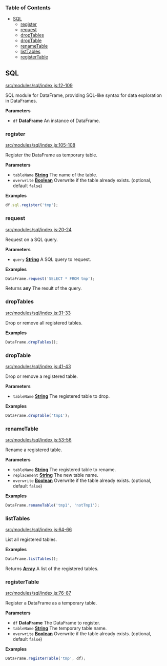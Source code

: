 <!-- Generated by documentation.js. Update this documentation by updating the source code. -->

### Table of Contents

-   [SQL][1]
    -   [register][2]
    -   [request][3]
    -   [dropTables][4]
    -   [dropTable][5]
    -   [renameTable][6]
    -   [listTables][7]
    -   [registerTable][8]

## SQL

[src/modules/sql/index.js:12-109][9]

SQL module for DataFrame, providing SQL-like syntax for data exploration in DataFrames.

**Parameters**

-   `df` **DataFrame** An instance of DataFrame.

### register

[src/modules/sql/index.js:105-108][10]

Register the DataFrame as temporary table.

**Parameters**

-   `tableName` **[String][11]** The name of the table.
-   `overwrite` **[Boolean][12]** Overwrite if the table already exists. (optional, default `false`)

**Examples**

```javascript
df.sql.register('tmp');
```

### request

[src/modules/sql/index.js:20-24][13]

Request on a SQL query.

**Parameters**

-   `query` **[String][11]** A SQL query to request.

**Examples**

```javascript
DataFrame.request('SELECT * FROM tmp');
```

Returns **any** The result of the query.

### dropTables

[src/modules/sql/index.js:31-33][14]

Drop or remove all registered tables.

**Examples**

```javascript
DataFrame.dropTables();
```

### dropTable

[src/modules/sql/index.js:41-43][15]

Drop or remove a registered table.

**Parameters**

-   `tableName` **[String][11]** The registered table to drop.

**Examples**

```javascript
DataFrame.dropTable('tmp1');
```

### renameTable

[src/modules/sql/index.js:53-56][16]

Rename a registered table.

**Parameters**

-   `tableName` **[String][11]** The registered table to rename.
-   `replacement` **[String][11]** The new table name.
-   `overwrite` **[Boolean][12]** Overwrite if the table already exists. (optional, default `false`)

**Examples**

```javascript
DataFrame.renameTable('tmp1', 'notTmp1');
```

### listTables

[src/modules/sql/index.js:64-66][17]

List all registered tables.

**Examples**

```javascript
DataFrame.listTables();
```

Returns **[Array][18]** A list of the registered tables.

### registerTable

[src/modules/sql/index.js:76-87][19]

Register a DataFrame as a temporary table.

**Parameters**

-   `df` **DataFrame** The DataFrame to register.
-   `tableName` **[String][11]** The temporary table name.
-   `overwrite` **[Boolean][12]** Overwrite if the table already exists. (optional, default `false`)

**Examples**

```javascript
DataFrame.registerTable('tmp', df);
```

[1]: #sql

[2]: #register

[3]: #request

[4]: #droptables

[5]: #droptable

[6]: #renametable

[7]: #listtables

[8]: #registertable

[9]: https://git@github.com/:Gmousse/dataframe-js/blob/153117a0ab1dc7e38f78ced97c6a1b6999bb8bd5/src/modules/sql/index.js#L12-L109 "Source code on GitHub"

[10]: https://git@github.com/:Gmousse/dataframe-js/blob/153117a0ab1dc7e38f78ced97c6a1b6999bb8bd5/src/modules/sql/index.js#L105-L108 "Source code on GitHub"

[11]: https://developer.mozilla.org/docs/Web/JavaScript/Reference/Global_Objects/String

[12]: https://developer.mozilla.org/docs/Web/JavaScript/Reference/Global_Objects/Boolean

[13]: https://git@github.com/:Gmousse/dataframe-js/blob/153117a0ab1dc7e38f78ced97c6a1b6999bb8bd5/src/modules/sql/index.js#L20-L24 "Source code on GitHub"

[14]: https://git@github.com/:Gmousse/dataframe-js/blob/153117a0ab1dc7e38f78ced97c6a1b6999bb8bd5/src/modules/sql/index.js#L31-L33 "Source code on GitHub"

[15]: https://git@github.com/:Gmousse/dataframe-js/blob/153117a0ab1dc7e38f78ced97c6a1b6999bb8bd5/src/modules/sql/index.js#L41-L43 "Source code on GitHub"

[16]: https://git@github.com/:Gmousse/dataframe-js/blob/153117a0ab1dc7e38f78ced97c6a1b6999bb8bd5/src/modules/sql/index.js#L53-L56 "Source code on GitHub"

[17]: https://git@github.com/:Gmousse/dataframe-js/blob/153117a0ab1dc7e38f78ced97c6a1b6999bb8bd5/src/modules/sql/index.js#L64-L66 "Source code on GitHub"

[18]: https://developer.mozilla.org/docs/Web/JavaScript/Reference/Global_Objects/Array

[19]: https://git@github.com/:Gmousse/dataframe-js/blob/153117a0ab1dc7e38f78ced97c6a1b6999bb8bd5/src/modules/sql/index.js#L76-L87 "Source code on GitHub"
